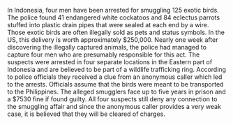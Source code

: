 In Indonesia, four men have been arrested for smuggling 125 exotic birds. The police found 41 endangered white cockatoos and 84 eclectus parrots stuffed into plastic drain pipes that were sealed at each end by a wire. Those exotic birds are often illegally sold as pets and status symbols. In the US, this delivery is worth approximately $250,000. Nearly one week after discovering the illegally captured animals, the police had managed to capture four men who are presumably responsible for this act. The suspects were arrested in four separate locations in the Eastern part of Indonesia and are believed to be part of a wildlife trafficking ring. According to police officials they received a clue from an anonymous caller which led to the arrests. Officials assume that the birds were meant to be transported to the Philippines. The alleged smugglers face up to five years in prison and a $7530 fine if found guilty. 
All four suspects still deny any connection to the smuggling affair and since the anonymous caller provides a very weak case, it is believed that they will be cleared of charges.